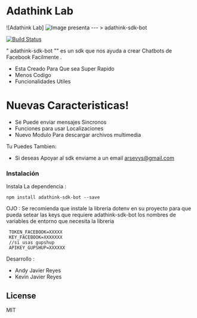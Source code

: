 # Adathink Lab 
![Adathink Lab]
![Image](../master/images/adathink.png?raw=true)
presenta  --- >  adathink-sdk-bot



[![Build Status](https://travis-ci.org/joemccann/dillinger.svg?branch=master)](https://travis-ci.org/joemccann/dillinger)

" adathink-sdk-bot "" es un sdk que nos ayuda a crear Chatbots de Facebook Facilmente .

  - Esta Creado Para Que sea Super Rapido
  - Menos Codigo
  - Funcionalidades Utiles

# Nuevas Caracteristicas!

  - Se Puede enviar mensajes Sincronos
  - Funciones para usar Localizaciones
  - Nuevo Modulo Para descargar archivos multimedia


Tu Puedes Tambien:
  - Si deseas Apoyar al sdk enviame a un email arsevys@gmail.com



### Instalación


Instala La dependencia :

``` 
npm install adathink-sdk-bot --save
```

OJO : 
Se recomienda que instale la libreria dotenv en su proyecto
para que pueda setear las keys que requiere adathink-sdk-bot 
los nombres de variables de entorno que necesita la libreria 
``` 
 TOKEN_FACEBOOK=XXXXX
 KEY_FACEBOOK=XXXXXXX
 //si usas gupshup
 APIKEY_GUPSHUP=XXXXXX
```

Desarrollo :
- Andy Javier Reyes
- Kevin Javier Reyes


License
----

MIT

